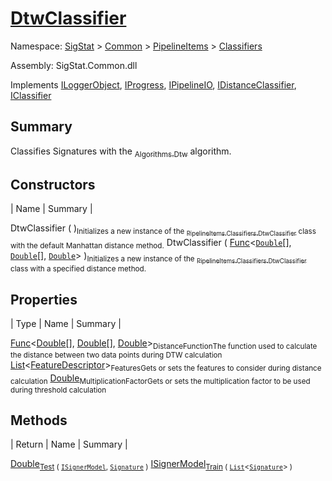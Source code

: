 # [DtwClassifier](./DtwClassifier.md)

Namespace: [SigStat]() > [Common](./../../README.md) > [PipelineItems]() > [Classifiers](./README.md)

Assembly: SigStat.Common.dll

Implements [ILoggerObject](./../../ILoggerObject.md), [IProgress](./../../Helpers/IProgress.md), [IPipelineIO](./../../Pipeline/IPipelineIO.md), [IDistanceClassifier](./../../Pipeline/IDistanceClassifier.md), [IClassifier](./../../Pipeline/IClassifier.md)

## Summary
Classifies Signatures with the [<sub>Algorithms.Dtw</sub>](https://github.com/hargitomi97/sigstat/blob/master/docs/md/SigStat/Common/Algorithms/Dtw.md) algorithm.

## Constructors

| Name | Summary | 

DtwClassifier (  )<sub>Initializes a new instance of the [<sub>PipelineItems.Classifiers.DtwClassifier</sub>](https://github.com/hargitomi97/sigstat/blob/master/docs/md/SigStat/Common/PipelineItems/Classifiers/DtwClassifier.md) class with the default Manhattan distance method.</sub>
DtwClassifier ( [Func](https://docs.microsoft.com/en-us/dotnet/api/System.Func-3)\<[`Double`](https://docs.microsoft.com/en-us/dotnet/api/System.Double)[], [`Double`](https://docs.microsoft.com/en-us/dotnet/api/System.Double)[], [`Double`](https://docs.microsoft.com/en-us/dotnet/api/System.Double)> )<sub>Initializes a new instance of the [<sub>PipelineItems.Classifiers.DtwClassifier</sub>](https://github.com/hargitomi97/sigstat/blob/master/docs/md/SigStat/Common/PipelineItems/Classifiers/DtwClassifier.md) class with a specified distance method.</sub>


## Properties

| Type | Name | Summary | 

[Func](https://docs.microsoft.com/en-us/dotnet/api/System.Func-3)\<[Double](https://docs.microsoft.com/en-us/dotnet/api/System.Double)[], [Double](https://docs.microsoft.com/en-us/dotnet/api/System.Double)[], [Double](https://docs.microsoft.com/en-us/dotnet/api/System.Double)><sub>DistanceFunction</sub><sub>The function used to calculate the distance between two data points during DTW calculation</sub>
[List](https://docs.microsoft.com/en-us/dotnet/api/System.Collections.Generic.List-1)\<[FeatureDescriptor](./../../FeatureDescriptor.md)><sub>Features</sub><sub>Gets or sets the features to consider during distance calculation</sub>
[Double](https://docs.microsoft.com/en-us/dotnet/api/System.Double)<sub>MultiplicationFactor</sub><sub>Gets or sets the multiplication factor to be used during threshold calculation</sub>


## Methods

| Return | Name | Summary | 

[Double](https://docs.microsoft.com/en-us/dotnet/api/System.Double)<sub>[Test](./Methods/DtwClassifier-100663857.md) ( [`ISignerModel`](./../../Pipeline/ISignerModel.md), [`Signature`](./../../Signature.md) )</sub><sub></sub>
[ISignerModel](./../../Pipeline/ISignerModel.md)<sub>[Train](./Methods/DtwClassifier-100663856.md) ( [`List`](https://docs.microsoft.com/en-us/dotnet/api/System.Collections.Generic.List-1)\<[`Signature`](./../../Signature.md)> )</sub><sub></sub>


